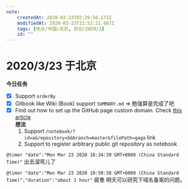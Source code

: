```yaml
---
note:
    createdAt: 2020-03-23T02:29:56.171Z
    modifiedAt: 2020-03-23T11:52:21.667Z
    tags: [地点/中国/北京, 日记/2020/3]
    id: ""
---
```

# 2020/3/23 于北京

**今日任务**

* [x] Support `orderBy`
* [x] Gitbook like Wiki (Book) support `SUMMARY.md` => 勉强算是完成了吧
* [x] Find out how to set up the GitHub page custom domain. Check [this article](https://www.jianshu.com/p/2647e079741f)  
**想法**
  1. Support `/notebook/?id=a&repository=b&branch=master&filePath=gaga` link 
  2. Support to register arbitrary public git repository as notebook

`@timer "date":"Mon Mar 23 2020 18:34:39 GMT+0800 (China Standard Time)"`
出去溜弯儿了

`@timer "date":"Mon Mar 23 2020 19:50:38 GMT+0800 (China Standard Time)","duration":"about 1 hour"`
疲惫
明天可以研究下域名备案的问题。  